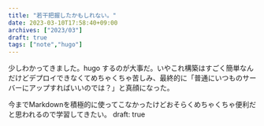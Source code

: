 ```yaml
---
title: "若干把握したかもしれない。"
date: 2023-03-10T17:58:40+09:00
archives: ["2023/03"]
draft: true
tags: ["note","hugo"]
---
```


少しわかってきました。hugo するのが大事だ。いやこれ構築はすごく簡単なんだけどデプロイできなくてめちゃくちゃ苦しみ、最終的に「普通にいつものサーバーにアップすればいいのでは？」と真顔になった。

今までMarkdownを積極的に使ってこなかったけどおそらくめちゃくちゃ便利だと思われるので学習してきたい。
draft: true
